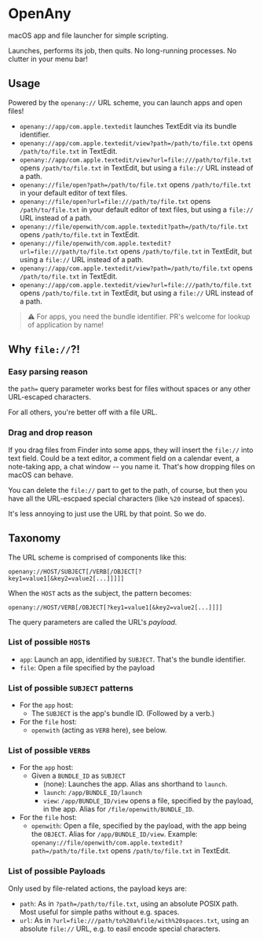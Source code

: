 # OpenAny

macOS app and file launcher for simple scripting.

Launches, performs its job, then quits. No long-running processes. No clutter in your menu bar!

## Usage

Powered by the `openany://` URL scheme, you can launch apps and open files!

- `openany://app/com.apple.textedit` launches TextEdit via its bundle identifier.
- `openany://app/com.apple.textedit/view?path=/path/to/file.txt` opens `/path/to/file.txt` in TextEdit.
- `openany://app/com.apple.textedit/view?url=file:///path/to/file.txt` opens `/path/to/file.txt` in TextEdit, but using a `file://` URL instead of a path.
- `openany://file/open?path=/path/to/file.txt` opens `/path/to/file.txt` in your default editor of text files.
- `openany://file/open?url=file:///path/to/file.txt` opens `/path/to/file.txt` in your default editor of text files, but using a `file://` URL instead of a path.
- `openany://file/openwith/com.apple.textedit?path=/path/to/file.txt` opens `/path/to/file.txt` in TextEdit.
- `openany://file/openwith/com.apple.textedit?url=file:///path/to/file.txt` opens `/path/to/file.txt` in TextEdit, but using a `file://` URL instead of a path.
- `openany://app/com.apple.textedit/view?path=/path/to/file.txt` opens `/path/to/file.txt` in TextEdit.
- `openany://app/com.apple.textedit/view?url=file:///path/to/file.txt` opens `/path/to/file.txt` in TextEdit, but using a `file://` URL instead of a path.

> ⚠️ For apps, you need the bundle identifier. PR's welcome for lookup of application by name!

## Why `file://`?!

### Easy parsing reason

the `path=` query parameter works best for files without spaces or any other URL-escaped characters.

For all others, you're better off with a file URL.

### Drag and drop reason

If you drag files from Finder into some apps, they will insert the `file://` into text field. Could be a text editor, a comment field on a calendar event, a note-taking app, a chat window -- you name it. That's how dropping files on macOS can behave.

You can delete the `file://` part to get to the path, of course, but then you have all the URL-escpaed special characters (like `%20` instead of spaces).

It's less annoying to just use the URL by that point. So we do.

## Taxonomy

The URL scheme is comprised of components like this:

    openany://HOST/SUBJECT[/VERB[/OBJECT[?key1=value1[&key2=value2[...]]]]]

When the `HOST` acts as the subject, the pattern becomes: 

    openany://HOST/VERB[/OBJECT[?key1=value1[&key2=value2[...]]]]

The query parameters are called the URL's _payload._

### List of possible `HOST`s

- `app`: Launch an app, identified by `SUBJECT`. That's the bundle identifier.
- `file`: Open a file specified by the payload

### List of possible `SUBJECT` patterns

- For the `app` host:
    - The `SUBJECT` is the app's bundle ID. (Followed by a verb.)
- For the `file` host:
    - `openwith` (acting as `VERB` here), see below.

### List of possible `VERB`s

- For the `app` host:
    - Given a `BUNDLE_ID` as `SUBJECT`
      - (none): Launches the app. Alias ans shorthand to `launch`.
      - `launch`: `/app/BUNDLE_ID/launch`
      - `view`: `/app/BUNDLE_ID/view` opens a file, specified by the payload, in the app. Alias for `/file/openwith/BUNDLE_ID`.
- For the `file` host:
    - `openwith`: Open a file, specified by the payload, with the app being the `OBJECT`. Alias for `/app/BUNDLE_ID/view`. Example: `openany://file/openwith/com.apple.textedit?path=/path/to/file.txt` opens `/path/to/file.txt` in TextEdit.

### List of possible Payloads

Only used by file-related actions, the payload keys are:

- `path`: As in `?path=/path/to/file.txt`, using an absolute POSIX path. Most useful for simple paths without e.g. spaces.
- `url`: As in `?url=file:///path/to%20a%file/with%20spaces.txt`, using an absolute `file://` URL, e.g. to easil encode special characters.
